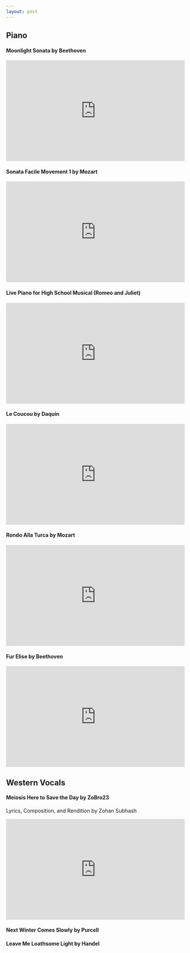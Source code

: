 ```yaml
---
layout: post
---
```

## Piano
#### Moonlight Sonata by Beethoven

<iframe width="487" height="274" src="https://www.youtube.com/embed/vedtdi5s4jk" title="Beethoven's Moonlight Sonata - @zobro23" frameborder="0" allow="accelerometer; autoplay; clipboard-write; encrypted-media; gyroscope; picture-in-picture" allowfullscreen></iframe>

#### Sonata Facile Movement 1 by Mozart

<iframe width="487" height="274" src="https://www.youtube.com/embed/s18RzRwRuX0" title="Mozart and Beethoven - Sonata Facile in C, Turkish March, Fur Elise" frameborder="0" allow="accelerometer; autoplay; clipboard-write; encrypted-media; gyroscope; picture-in-picture" allowfullscreen></iframe>

#### Live Piano for High School Musical (Romeo and Juliet)

<iframe width="487" height="274" src="https://www.youtube.com/embed/RiEvr4yPIds" title="Zohan's live piano for high school musical - Romeo and Juliet - Jan 2020" frameborder="0" allow="accelerometer; autoplay; clipboard-write; encrypted-media; gyroscope; picture-in-picture" allowfullscreen></iframe>

#### Le Coucou by Daquin

<iframe width="487" height="274" src="https://www.youtube.com/embed/2IgJMioWUgI" title="Le Coucou - Louis-Claude Daquin" frameborder="0" allow="accelerometer; autoplay; clipboard-write; encrypted-media; gyroscope; picture-in-picture" allowfullscreen></iframe>

#### Rondo Alla Turca by Mozart

<iframe width="487" height="274" src="https://www.youtube.com/embed/zEO4vtLZ7sQ" title="Rondo Alla Turca (Turkish March)- Mozart" frameborder="0" allow="accelerometer; autoplay; clipboard-write; encrypted-media; gyroscope; picture-in-picture" allowfullscreen></iframe>

#### Fur Elise by Beethoven

<iframe width="487" height="274" src="https://www.youtube.com/embed/llzPnF4Nv-0" title="Beethoven - Fur Elise" frameborder="0" allow="accelerometer; autoplay; clipboard-write; encrypted-media; gyroscope; picture-in-picture" allowfullscreen></iframe>

## Western Vocals
#### Meiosis Here to Save the Day by ZoBro23
Lyrics, Composition, and Rendition by Zohan Subhash

<iframe width="487" height="274" src="https://www.youtube.com/embed/hRujslFcq0g" title="Meiosis Here to Save the Day" frameborder="0" allow="accelerometer; autoplay; clipboard-write; encrypted-media; gyroscope; picture-in-picture" allowfullscreen></iframe>

#### Next Winter Comes Slowly by Purcell

#### Leave Me Loathsome Light by Handel